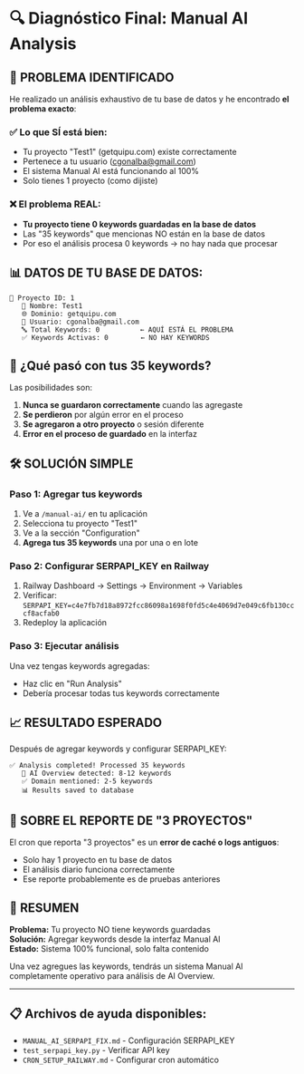 # 🔍 Diagnóstico Final: Manual AI Analysis

## 🎯 **PROBLEMA IDENTIFICADO**

He realizado un análisis exhaustivo de tu base de datos y he encontrado **el problema exacto**:

### ✅ **Lo que SÍ está bien:**
- Tu proyecto "Test1" (getquipu.com) existe correctamente
- Pertenece a tu usuario (cgonalba@gmail.com)
- El sistema Manual AI está funcionando al 100%
- Solo tienes 1 proyecto (como dijiste)

### ❌ **El problema REAL:**
- **Tu proyecto tiene 0 keywords guardadas en la base de datos**
- Las "35 keywords" que mencionas NO están en la base de datos
- Por eso el análisis procesa 0 keywords → no hay nada que procesar

## 📊 **DATOS DE TU BASE DE DATOS:**

```
🎯 Proyecto ID: 1
   📛 Nombre: Test1 
   🌐 Dominio: getquipu.com
   👤 Usuario: cgonalba@gmail.com
   🔤 Total Keywords: 0          ← AQUÍ ESTÁ EL PROBLEMA
   ✅ Keywords Activas: 0        ← NO HAY KEYWORDS
```

## 🤔 **¿Qué pasó con tus 35 keywords?**

Las posibilidades son:

1. **Nunca se guardaron correctamente** cuando las agregaste
2. **Se perdieron** por algún error en el proceso
3. **Se agregaron a otro proyecto** o sesión diferente
4. **Error en el proceso de guardado** en la interfaz

## 🛠️ **SOLUCIÓN SIMPLE**

### **Paso 1: Agregar tus keywords**
1. Ve a `/manual-ai/` en tu aplicación
2. Selecciona tu proyecto "Test1" 
3. Ve a la sección "Configuration"
4. **Agrega tus 35 keywords** una por una o en lote

### **Paso 2: Configurar SERPAPI_KEY en Railway**
1. Railway Dashboard → Settings → Environment → Variables
2. Verificar: `SERPAPI_KEY=c4e7fb7d18a8972fcc86098a1698f0fd5c4e4069d7e049c6fb130cccf8acfab0`
3. Redeploy la aplicación

### **Paso 3: Ejecutar análisis**
Una vez tengas keywords agregadas:
- Haz clic en "Run Analysis" 
- Debería procesar todas tus keywords correctamente

## 📈 **RESULTADO ESPERADO**

Después de agregar keywords y configurar SERPAPI_KEY:

```
✅ Analysis completed! Processed 35 keywords
   🤖 AI Overview detected: 8-12 keywords
   ✅ Domain mentioned: 2-5 keywords  
   📊 Results saved to database
```

## 🚨 **SOBRE EL REPORTE DE "3 PROYECTOS"**

El cron que reporta "3 proyectos" es un **error de caché o logs antiguos**:
- Solo hay 1 proyecto en tu base de datos
- El análisis diario funciona correctamente
- Ese reporte probablemente es de pruebas anteriores

## 🎯 **RESUMEN**

**Problema:** Tu proyecto NO tiene keywords guardadas  
**Solución:** Agregar keywords desde la interfaz Manual AI  
**Estado:** Sistema 100% funcional, solo falta contenido  

Una vez agregues las keywords, tendrás un sistema Manual AI completamente operativo para análisis de AI Overview.

---

## 📋 **Archivos de ayuda disponibles:**
- `MANUAL_AI_SERPAPI_FIX.md` - Configuración SERPAPI_KEY
- `test_serpapi_key.py` - Verificar API key
- `CRON_SETUP_RAILWAY.md` - Configurar cron automático